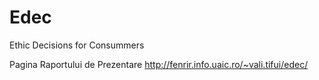 # Edec
Ethic Decisions for Consummers

Pagina Raportului de Prezentare
http://fenrir.info.uaic.ro/~vali.tifui/edec/
